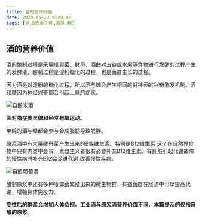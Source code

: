 ```yaml
---
title: 酒的营养价值
date: 2020-05-23 9:09:09
tags: [酒,B族维生素,菌群,糖]
---
```


## 酒的营养价值



酒的酿制过程是采用根霉菌、酵母、酒曲对五谷或水果等食物进行发酵的过程产生的发酵液，酿制过程是淀粉糖化的过程，也是菌群生长的过程。

因为酒是对淀粉的糖化过程，所以酒与糖会产生相同的对神经的兴奋激发机制。酒和糖因为神经兴奋都会引起上瘾的症状。

![自酿米酒](https://cdn.jsdelivr.net/gh/youmoula/time-story-media/neuro/wine001.jpg)

**面对隐症要自律和经常有氧运动。**

单纯的酒与糖都会参与合成脂肪导致发胖。

原浆酒中有大量酵母菌产生出来的B族维生素。特别是B12維生素,这个在自然界食物中只有肉类中会有，素食主义者很有必要补充B12维生素。有肝脏引起代谢故障的慢性病时补充B12会促进代谢,改善慢性疾病。

![自酿葡萄酒](https://cdn.jsdelivr.net/gh/youmoula/time-story-media/neuro/wine002.jpg)

酿制原浆中还有多种根霉菌繁殖出来的微生物群，有益菌群在肠道中可以提高代谢，增强身体免疫力。

**变性后的群菌会增加人体负担。工业酒与原浆酒营养价值不同，本篇提及的仅指自酿的原浆。**

